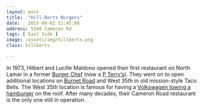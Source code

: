 ```yaml
---
layout: post
title:  "Hill-Berts Burgers"
date:   2015-09-02 11:45:00
address: 5340 Cameron Rd
tags: [ East Side ]
image: /assets/img/hillberts.png
class: hillberts

---
```

In 1973, Hilbert and Lucille Maldono opened their first restaurant on North Lamar in a former [Burger Chef](https://www.pinterest.com/pin/230809549626466178/) (now a [P Terry’s](http://www.roadarch.com/11/4/pterrys.jpg)). They went on to open additional locations on [Burnet Road](http://www.scrumptiouschef.com/food/wp-content/uploads/2014/03/DSC07678.jpg) and West 35th in old mission-style Taco Bells. The West 35th location is famous for having a [Volkswagen towing a hamburger](https://cmga360dining.files.wordpress.com/2015/06/hillberts-09-1.jpg) on the roof. After many decades, their Cameron Road restaurant is the only one still in operation.
